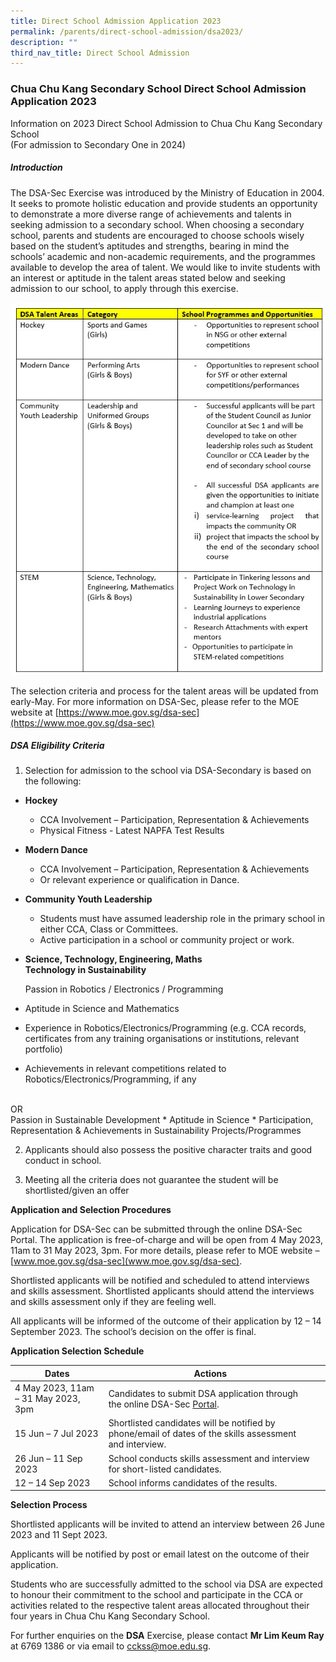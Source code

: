 ```yaml
---
title: Direct School Admission Application 2023
permalink: /parents/direct-school-admission/dsa2023/
description: ""
third_nav_title: Direct School Admission
---
```

### Chua Chu Kang Secondary School Direct School Admission Application 2023
Information on 2023 Direct School Admission to Chua Chu Kang Secondary School
<br>(For admission to Secondary One in 2024)
<br>
##### Introduction
The DSA-Sec Exercise was introduced by the Ministry of Education in 2004. It seeks to promote holistic education and provide students an opportunity to demonstrate a more diverse range of achievements and talents in seeking admission to a secondary school.
When choosing a secondary school, parents and students are encouraged to choose schools wisely based on the student’s aptitudes and strengths, bearing in mind the schools’ academic and non-academic requirements, and the programmes available to develop the area of talent.
We would like to invite students with an interest or aptitude in the talent areas stated below and seeking admission to our school, to apply through this exercise.

![](/images/Parents/dsa_table2023.jpg)

The selection criteria and process for the talent areas will be updated from early-May. 
For more information on DSA-Sec, please refer to the MOE website at [https://www.moe.gov.sg/dsa-sec](https://www.moe.gov.sg/dsa-sec)


##### DSA Eligibility Criteria

1. Selection for admission to the school via DSA-Secondary is based on the following:

* **Hockey**
	* CCA Involvement – Participation, Representation &amp; Achievements 
	* Physical Fitness - Latest NAPFA Test Results

* **Modern Dance**
	* CCA Involvement – Participation, Representation &amp; Achievements
	* Or relevant experience or qualification in Dance.

* **Community Youth Leadership** 

	* Students must have assumed leadership role in the primary school in either CCA, Class or Committees.
	* Active participation in a school or community project or work.
	
* **Science, Technology, Engineering, Maths <br>
	Technology in Sustainability**

	Passion in Robotics / Electronics / Programming
* Aptitude in Science and Mathematics<br>
* Experience in Robotics/Electronics/Programming (e.g. CCA records, certificates from any training organisations or institutions, relevant portfolio)<br>
* Achievements in relevant competitions related to Robotics/Electronics/Programming, if any 
<br>
	OR
<br>
	Passion in Sustainable Development
* Aptitude in Science 
* Participation, Representation &amp; Achievements in Sustainability Projects/Programmes  

2. Applicants should also possess the positive character traits and good conduct in school. 

3. Meeting all the criteria does not guarantee the student will be shortlisted/given an offer



**Application and Selection Procedures**

Application for DSA-Sec can be submitted through the online DSA-Sec Portal. The application is free-of-charge and will be open from 4 May 2023, 11am to 31 May 2023, 3pm. For more details, please refer to MOE website – [www.moe.gov.sg/dsa-sec](www.moe.gov.sg/dsa-sec).

Shortlisted applicants will be notified and scheduled to attend interviews and skills assessment. Shortlisted applicants should attend the interviews and skills assessment only if they are feeling well.

All applicants will be informed of the outcome of their application by 12 – 14 September 2023. The school’s decision on the offer is final.

**Application Selection Schedule**

|Dates  	| Actions   	|	|			
|---	|---	| ---	|			
|  4 May 2023, 11am – 31 May 2023, 3pm	|  	Candidates to submit DSA application through the online DSA-Sec [Portal](https://go.gov.sg/apply-dsa-sec).	|  		|  
|  	15 Jun –  7 Jul 2023	|  	Shortlisted candidates will be notified by phone/email of dates of the skills assessment and interview.	|  		|  
|26 Jun – 11 Sep 2023 | School conducts skills assessment and interview for short-listed candidates. |  |
| 12 – 14 Sep 2023 | School informs candidates of the results. | |

**Selection Process**

Shortlisted applicants will be invited to attend an interview between 26 June 2023 and 11 Sept 2023. 

Applicants will be notified by post or email latest on the outcome of their application.

Students who are successfully admitted to the school via DSA are expected to honour their commitment to the school and participate in the CCA or activities related to the respective talent areas allocated throughout their four years in Chua Chu Kang Secondary School.

For further enquiries on the **DSA** Exercise, please contact **Mr Lim Keum Ray** at 6769 1386 or via email to [cckss@moe.edu.sg](cckss@moe.edu.sg).